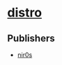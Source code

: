 # [distro](https://pypi.org/project/distro)



## Publishers
- [nir0s](https://pypi.org/user/nir0s)

